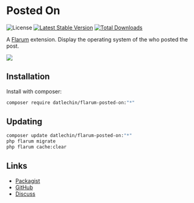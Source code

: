 # Posted On

![License](https://img.shields.io/badge/license-MIT-blue.svg) [![Latest Stable Version](https://img.shields.io/packagist/v/datlechin/flarum-posted-on.svg)](https://packagist.org/packages/datlechin/flarum-posted-on) [![Total Downloads](https://img.shields.io/packagist/dt/datlechin/flarum-posted-on.svg)](https://packagist.org/packages/datlechin/flarum-posted-on)

A [Flarum](http://flarum.org) extension. Display the operating system of the who posted the post.

![](https://i.imgur.com/cEDltXb.png)

## Installation

Install with composer:

```sh
composer require datlechin/flarum-posted-on:"*"
```

## Updating

```sh
composer update datlechin/flarum-posted-on:"*"
php flarum migrate
php flarum cache:clear
```

## Links

- [Packagist](https://packagist.org/packages/datlechin/flarum-posted-on)
- [GitHub](https://github.com/datlechin/flarum-posted-on)
- [Discuss](https://discuss.flarum.org/d/30067)
